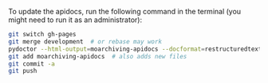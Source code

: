To update the apidocs, run the following command in the terminal (you might need to run it as an administrator):
```bash
git switch gh-pages
git merge development  # or rebase may work
pydoctor --html-output=moarchiving-apidocs --docformat=restructuredtext moarchiving  # RST finds more links
git add moarchiving-apidocs  # also adds new files
git commit -a
git push
```
